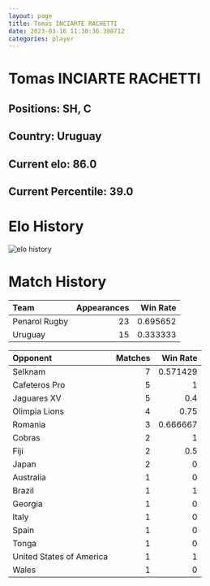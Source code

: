 ```yaml
---  
layout: page  
title: Tomas INCIARTE RACHETTI  
date: 2023-03-16 11:30:36.398712  
categories: player  
---
```

# Tomas INCIARTE RACHETTI

## Positions: SH, C

## Country: Uruguay

## Current elo: 86.0

## Current Percentile: 39.0

# Elo History


![elo history](history_TomasINCIARTERACHETTI.png)
# Match History


| Team          |   Appearances |   Win Rate |
|:--------------|--------------:|-----------:|
| Penarol Rugby |            23 |   0.695652 |
| Uruguay       |            15 |   0.333333 |

| Opponent                 |   Matches |   Win Rate |
|:-------------------------|----------:|-----------:|
| Selknam                  |         7 |   0.571429 |
| Cafeteros Pro            |         5 |   1        |
| Jaguares XV              |         5 |   0.4      |
| Olimpia Lions            |         4 |   0.75     |
| Romania                  |         3 |   0.666667 |
| Cobras                   |         2 |   1        |
| Fiji                     |         2 |   0.5      |
| Japan                    |         2 |   0        |
| Australia                |         1 |   0        |
| Brazil                   |         1 |   1        |
| Georgia                  |         1 |   0        |
| Italy                    |         1 |   0        |
| Spain                    |         1 |   0        |
| Tonga                    |         1 |   0        |
| United States of America |         1 |   1        |
| Wales                    |         1 |   0        |